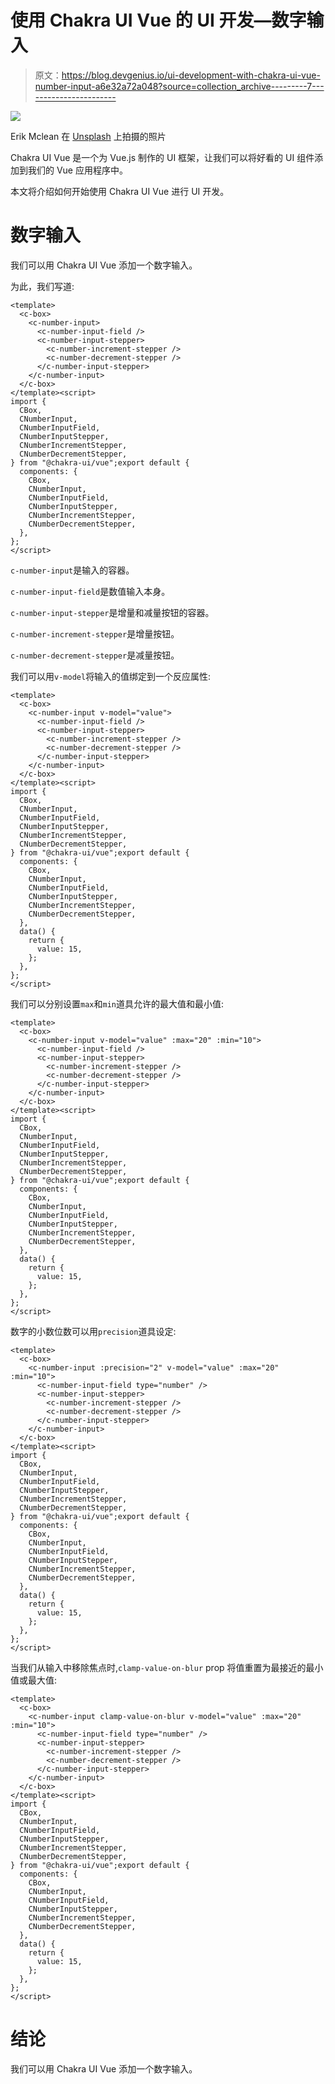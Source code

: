 # 使用 Chakra UI Vue 的 UI 开发—数字输入

> 原文：<https://blog.devgenius.io/ui-development-with-chakra-ui-vue-number-input-a6e32a72a048?source=collection_archive---------7----------------------->

![](img/b30cf9e1d2420375ff6caab511de450f.png)

Erik Mclean 在 [Unsplash](https://unsplash.com?utm_source=medium&utm_medium=referral) 上拍摄的照片

Chakra UI Vue 是一个为 Vue.js 制作的 UI 框架，让我们可以将好看的 UI 组件添加到我们的 Vue 应用程序中。

本文将介绍如何开始使用 Chakra UI Vue 进行 UI 开发。

# 数字输入

我们可以用 Chakra UI Vue 添加一个数字输入。

为此，我们写道:

```
<template>
  <c-box>
    <c-number-input>
      <c-number-input-field />
      <c-number-input-stepper>
        <c-number-increment-stepper />
        <c-number-decrement-stepper />
      </c-number-input-stepper>
    </c-number-input>
  </c-box>
</template><script>
import {
  CBox,
  CNumberInput,
  CNumberInputField,
  CNumberInputStepper,
  CNumberIncrementStepper,
  CNumberDecrementStepper,
} from "@chakra-ui/vue";export default {
  components: {
    CBox,
    CNumberInput,
    CNumberInputField,
    CNumberInputStepper,
    CNumberIncrementStepper,
    CNumberDecrementStepper,
  },
};
</script>
```

`c-number-input`是输入的容器。

`c-number-input-field`是数值输入本身。

`c-number-input-stepper`是增量和减量按钮的容器。

`c-number-increment-stepper`是增量按钮。

`c-number-decrement-stepper`是减量按钮。

我们可以用`v-model`将输入的值绑定到一个反应属性:

```
<template>
  <c-box>
    <c-number-input v-model="value">
      <c-number-input-field />
      <c-number-input-stepper>
        <c-number-increment-stepper />
        <c-number-decrement-stepper />
      </c-number-input-stepper>
    </c-number-input>
  </c-box>
</template><script>
import {
  CBox,
  CNumberInput,
  CNumberInputField,
  CNumberInputStepper,
  CNumberIncrementStepper,
  CNumberDecrementStepper,
} from "@chakra-ui/vue";export default {
  components: {
    CBox,
    CNumberInput,
    CNumberInputField,
    CNumberInputStepper,
    CNumberIncrementStepper,
    CNumberDecrementStepper,
  },
  data() {
    return {
      value: 15,
    };
  },
};
</script>
```

我们可以分别设置`max`和`min`道具允许的最大值和最小值:

```
<template>
  <c-box>
    <c-number-input v-model="value" :max="20" :min="10">
      <c-number-input-field />
      <c-number-input-stepper>
        <c-number-increment-stepper />
        <c-number-decrement-stepper />
      </c-number-input-stepper>
    </c-number-input>
  </c-box>
</template><script>
import {
  CBox,
  CNumberInput,
  CNumberInputField,
  CNumberInputStepper,
  CNumberIncrementStepper,
  CNumberDecrementStepper,
} from "@chakra-ui/vue";export default {
  components: {
    CBox,
    CNumberInput,
    CNumberInputField,
    CNumberInputStepper,
    CNumberIncrementStepper,
    CNumberDecrementStepper,
  },
  data() {
    return {
      value: 15,
    };
  },
};
</script>
```

数字的小数位数可以用`precision`道具设定:

```
<template>
  <c-box>
    <c-number-input :precision="2" v-model="value" :max="20" :min="10">
      <c-number-input-field type="number" />
      <c-number-input-stepper>
        <c-number-increment-stepper />
        <c-number-decrement-stepper />
      </c-number-input-stepper>
    </c-number-input>
  </c-box>
</template><script>
import {
  CBox,
  CNumberInput,
  CNumberInputField,
  CNumberInputStepper,
  CNumberIncrementStepper,
  CNumberDecrementStepper,
} from "@chakra-ui/vue";export default {
  components: {
    CBox,
    CNumberInput,
    CNumberInputField,
    CNumberInputStepper,
    CNumberIncrementStepper,
    CNumberDecrementStepper,
  },
  data() {
    return {
      value: 15,
    };
  },
};
</script>
```

当我们从输入中移除焦点时,`clamp-value-on-blur` prop 将值重置为最接近的最小值或最大值:

```
<template>
  <c-box>
    <c-number-input clamp-value-on-blur v-model="value" :max="20" :min="10">
      <c-number-input-field type="number" />
      <c-number-input-stepper>
        <c-number-increment-stepper />
        <c-number-decrement-stepper />
      </c-number-input-stepper>
    </c-number-input>
  </c-box>
</template><script>
import {
  CBox,
  CNumberInput,
  CNumberInputField,
  CNumberInputStepper,
  CNumberIncrementStepper,
  CNumberDecrementStepper,
} from "@chakra-ui/vue";export default {
  components: {
    CBox,
    CNumberInput,
    CNumberInputField,
    CNumberInputStepper,
    CNumberIncrementStepper,
    CNumberDecrementStepper,
  },
  data() {
    return {
      value: 15,
    };
  },
};
</script>
```

# 结论

我们可以用 Chakra UI Vue 添加一个数字输入。
